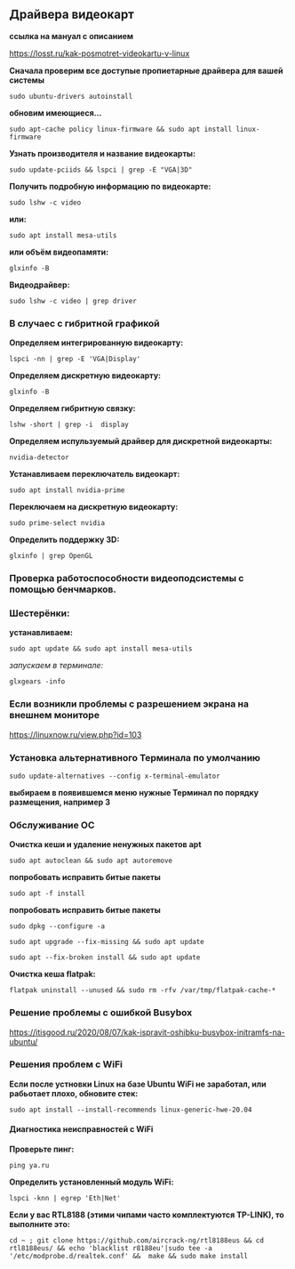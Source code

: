 ## Драйвера видеокарт

**ссылка на мануал с описанием**

https://losst.ru/kak-posmotret-videokartu-v-linux

**Сначала проверим все доступые пропиетарные драйвера для вашей системы**

`sudo ubuntu-drivers autoinstall`

**обновим имеющиеся...**

`sudo apt-cache policy linux-firmware && sudo apt install linux-firmware`

**Узнать производителя и название видеокарты:**

`sudo update-pciids && lspci | grep -E "VGA|3D"`

**Получить подробную информацию по видеокарте:**

`sudo lshw -c video`

**или:**

`sudo apt install mesa-utils`

**или объём видеопамяти:**

`glxinfo -B`

**Видеодрайвер:**

`sudo lshw -c video | grep driver`

### В случаес с гибритной графикой

**Определяем интегрированную видеокарту:**

`lspci -nn | grep -E 'VGA|Display'`

**Определяем дискретную видеокарту:**

`glxinfo -B`

**Определяем гибритную связку:**

`lshw -short | grep -i  display`

**Определяем испульзуемый драйвер для дискретной видеокарты:**

`nvidia-detector`

**Устанавливаем переключатель видеокарт:**

`sudo apt install nvidia-prime`

**Переключаем на дискретную видеокарту:**

`sudo prime-select nvidia`

**Определить поддержку 3D:**

`glxinfo | grep OpenGL`

### Проверка работоспособности видеоподсистемы с помощью бенчмарков.

### Шестерёнки:

**устанавливаем:**

`sudo apt update && sudo apt install mesa-utils`

*запускаем в терминале:* 

`glxgears -info`

### Если возникли проблемы с разрешением экрана на внешнем мониторе

https://linuxnow.ru/view.php?id=103

### Установка альтернативного Терминала по умолчанию

`sudo update-alternatives --config x-terminal-emulator`

**выбираем в появившемся меню нужные Терминал по порядку размещения, например 3**

### Обслуживание ОС

**Очистка кеши и удаление ненужных пакетов apt**

`sudo apt autoclean && sudo apt autoremove`

**попробовать исправить битые пакеты**

`sudo apt -f install`

**попробовать исправить битые пакеты**

`sudo dpkg --configure -a`

`sudo apt upgrade --fix-missing && sudo apt update`

`sudo apt --fix-broken install && sudo apt update`

**Очистка кеша flatpak:**

`flatpak uninstall --unused && sudo rm -rfv /var/tmp/flatpak-cache-*`

### Решение проблемы с ошибкой Busybox

https://itisgood.ru/2020/08/07/kak-ispravit-oshibku-busybox-initramfs-na-ubuntu/

### Решения проблем с WiFi

**Если после устновки Linux на базе Ubuntu WiFi не заработал, или рабьотает плохо, обновите стек:**

`sudo apt install --install-recommends linux-generic-hwe-20.04`

#### Диагностика неисправностей с WiFi

**Проверьте пинг:**

`ping ya.ru`

**Определить установленный модуль WiFi:**

`lspci -knn | egrep 'Eth|Net'`

**Если у вас  RTL8188 (этими чипами часто комплектуются TP-LINK), то выполните это:**

`cd ~ ; git clone https://github.com/aircrack-ng/rtl8188eus && cd rtl8188eus/ && echo 'blacklist r8188eu'|sudo tee -a '/etc/modprobe.d/realtek.conf' &&  make && sudo make install`